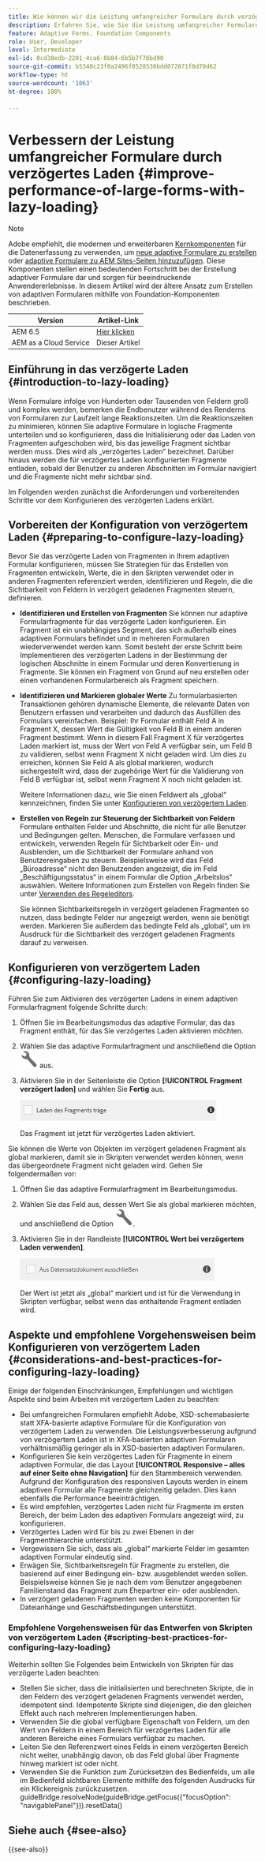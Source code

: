 ```yaml
---
title: Wie können wir die Leistung umfangreicher Formulare durch verzögertes Laden verbessern?
description: Erfahren Sie, wie Sie die Leistung umfangreicher Formulare durch verzögertes Laden verbessern können. Verzögertes Laden (Lazy Loading) verbessert die Performance von umfangreichen und komplexen adaptiven Formularen erheblich, indem Formularfragmente erst dann initialisiert und geladen werden, wenn sie sichtbar werden.
feature: Adaptive Forms, Foundation Components
role: User, Developer
level: Intermediate
exl-id: 0cd38edb-2201-4ca6-8b84-6b5b7f76bd90
source-git-commit: b5340c23f0a2496f0528530bdd072871f0d70d62
workflow-type: ht
source-wordcount: '1063'
ht-degree: 100%

---
```


# Verbessern der Leistung umfangreicher Formulare durch verzögertes Laden {#improve-performance-of-large-forms-with-lazy-loading}

>[!NOTE]
>
> Adobe empfiehlt, die modernen und erweiterbaren [Kernkomponenten](https://experienceleague.adobe.com/docs/experience-manager-core-components/using/adaptive-forms/introduction.html?lang=de) für die Datenerfassung zu verwenden, um [neue adaptive Formulare zu erstellen](/help/forms/creating-adaptive-form-core-components.md) oder [adaptive Formulare zu AEM Sites-Seiten hinzuzufügen](/help/forms/create-or-add-an-adaptive-form-to-aem-sites-page.md). Diese Komponenten stellen einen bedeutenden Fortschritt bei der Erstellung adaptiver Formulare dar und sorgen für beeindruckende Anwendererlebnisse. In diesem Artikel wird der ältere Ansatz zum Erstellen von adaptiven Formularen mithilfe von Foundation-Komponenten beschrieben.

| Version | Artikel-Link |
| -------- | ---------------------------- |
| AEM 6.5 | [Hier klicken](https://experienceleague.adobe.com/docs/experience-manager-65/forms/adaptive-forms-advanced-authoring/lazy-loading-adaptive-forms.html?lang=de) |
| AEM as a Cloud Service | Dieser Artikel |


## Einführung in das verzögerte Laden {#introduction-to-lazy-loading}

Wenn Formulare infolge von Hunderten oder Tausenden von Feldern groß und komplex werden, bemerken die Endbenutzer während des Renderns von Formularen zur Laufzeit lange Reaktionszeiten. Um die Reaktionszeiten zu minimieren, können Sie adaptive Formulare in logische Fragmente unterteilen und so konfigurieren, dass die Initialisierung oder das Laden von Fragmenten aufgeschoben wird, bis das jeweilige Fragment sichtbar werden muss. Dies wird als „verzögertes Laden“ bezeichnet. Darüber hinaus werden die für verzögertes Laden konfigurierten Fragmente entladen, sobald der Benutzer zu anderen Abschnitten im Formular navigiert und die Fragmente nicht mehr sichtbar sind.

Im Folgenden werden zunächst die Anforderungen und vorbereitenden Schritte vor dem Konfigurieren des verzögerten Ladens erklärt.

## Vorbereiten der Konfiguration von verzögertem Laden {#preparing-to-configure-lazy-loading}

Bevor Sie das verzögerte Laden von Fragmenten in Ihrem adaptiven Formular konfigurieren, müssen Sie Strategien für das Erstellen von Fragmenten entwickeln, Werte, die in den Skripten verwendet oder in anderen Fragmenten referenziert werden, identifizieren und Regeln, die die Sichtbarkeit von Feldern in verzögert geladenen Fragmenten steuern, definieren.

* **Identifizieren und Erstellen von Fragmenten**
Sie können nur adaptive Formularfragmente für das verzögerte Laden konfigurieren. Ein Fragment ist ein unabhängiges Segment, das sich außerhalb eines adaptiven Formulars befindet und in mehreren Formularen wiederverwendet werden kann. Somit besteht der erste Schritt beim Implementieren des verzögerten Ladens in der Bestimmung der logischen Abschnitte in einem Formular und deren Konvertierung in Fragmente. Sie können ein Fragment von Grund auf neu erstellen oder einen vorhandenen Formularbereich als Fragment speichern.

  <!--For more information about creating fragments, see [Adaptive Form Fragments](adaptive-form-fragments.md).-->

* **Identifizieren und Markieren globaler Werte**
Zu formularbasierten Transaktionen gehören dynamische Elemente, die relevante Daten von Benutzern erfassen und verarbeiten und dadurch das Ausfüllen des Formulars vereinfachen. Beispiel: Ihr Formular enthält Feld A in Fragment X, dessen Wert die Gültigkeit von Feld B in einem anderen Fragment bestimmt. Wenn in diesem Fall Fragment X für verzögertes Laden markiert ist, muss der Wert von Feld A verfügbar sein, um Feld B zu validieren, selbst wenn Fragment X nicht geladen wird. Um dies zu erreichen, können Sie Feld A als global markieren, wodurch sichergestellt wird, dass der zugehörige Wert für die Validierung von Feld B verfügbar ist, selbst wenn Fragment X noch nicht geladen ist.

  Weitere Informationen dazu, wie Sie einen Feldwert als „global“ kennzeichnen, finden Sie unter [Konfigurieren von verzögertem Laden](lazy-loading-adaptive-forms.md#p-configuring-lazy-loading-p).

* **Erstellen von Regeln zur Steuerung der Sichtbarkeit von Feldern**
Formulare enthalten Felder und Abschnitte, die nicht für alle Benutzer und Bedingungen gelten. Menschen, die Formulare verfassen und entwickeln, verwenden Regeln für Sichtbarkeit oder Ein- und Ausblenden, um die Sichtbarkeit der Formulare anhand von Benutzereingaben zu steuern. Beispielsweise wird das Feld „Büroadresse“ nicht den Benutzenden angezeigt, die im Feld „Beschäftigungsstatus“ in einem Formular die Option „Arbeitslos“ auswählen. Weitere Informationen zum Erstellen von Regeln finden Sie unter [Verwenden des Regeleditors](rule-editor.md).

  Sie können Sichtbarkeitsregeln in verzögert geladenen Fragmenten so nutzen, dass bedingte Felder nur angezeigt werden, wenn sie benötigt werden. Markieren Sie außerdem das bedingte Feld als „global“, um im Ausdruck für die Sichtbarkeit des verzögert geladenen Fragments darauf zu verweisen.

## Konfigurieren von verzögertem Laden {#configuring-lazy-loading}

Führen Sie zum Aktivieren des verzögerten Ladens in einem adaptiven Formularfragment folgende Schritte durch:

1. Öffnen Sie im Bearbeitungsmodus das adaptive Formular, das das Fragment enthält, für das Sie verzögertes Laden aktivieren möchten.
1. Wählen Sie das adaptive Formularfragment und anschließend die Option ![Konfigurieren](assets/configure-icon.svg) aus.
1. Aktivieren Sie in der Seitenleiste die Option **[!UICONTROL Fragment verzögert laden]** und wählen Sie **Fertig** aus.

   ![Verzögertes Laden für das adaptive Formularfragment aktivieren](assets/lazy-loading-fragment.png)

   Das Fragment ist jetzt für verzögertes Laden aktiviert.

Sie können die Werte von Objekten im verzögert geladenen Fragment als global markieren, damit sie in Skripten verwendet werden können, wenn das übergeordnete Fragment nicht geladen wird. Gehen Sie folgendermaßen vor:

1. Öffnen Sie das adaptive Formularfragment im Bearbeitungsmodus.
1. Wählen Sie das Feld aus, dessen Wert Sie als global markieren möchten, und anschließend die Option ![Konfigurieren](assets/configure-icon.svg).
1. Aktivieren Sie in der Randleiste **[!UICONTROL Wert bei verzögertem Laden verwenden]**.

   ![Feld „Verzögertes Laden“ in der Randleiste](assets/enable-lazy-loading.png)

   Der Wert ist jetzt als „global“ markiert und ist für die Verwendung in Skripten verfügbar, selbst wenn das enthaltende Fragment entladen wird.

## Aspekte und empfohlene Vorgehensweisen beim Konfigurieren von verzögertem Laden {#considerations-and-best-practices-for-configuring-lazy-loading}

Einige der folgenden Einschränkungen, Empfehlungen und wichtigen Aspekte sind beim Arbeiten mit verzögertem Laden zu beachten:

* Bei umfangreichen Formularen empfiehlt Adobe, XSD-schemabasierte statt XFA-basierte adaptive Formulare für die Konfiguration von verzögertem Laden zu verwenden. Die Leistungsverbesserung aufgrund von verzögertem Laden ist in XFA-basierten adaptiven Formularen verhältnismäßig geringer als in XSD-basierten adaptiven Formularen.
* Konfigurieren Sie kein verzögertes Laden für Fragmente in einem adaptiven Formular, die das Layout **[!UICONTROL Responsive – alles auf einer Seite ohne Navigation]** für den Stammbereich verwenden. Aufgrund der Konfiguration des responsiven Layouts werden in einem adaptiven Formular alle Fragmente gleichzeitig geladen. Dies kann ebenfalls die Performance beeinträchtigen.
* Es wird empfohlen, verzögertes Laden nicht für Fragmente im ersten Bereich, der beim Laden des adaptiven Formulars angezeigt wird, zu konfigurieren.
* Verzögertes Laden wird für bis zu zwei Ebenen in der Fragmenthierarchie unterstützt.
* Vergewissern Sie sich, dass als „global“ markierte Felder im gesamten adaptiven Formular eindeutig sind.
* Erwägen Sie, Sichtbarkeitsregeln für Fragmente zu erstellen, die basierend auf einer Bedingung ein- bzw. ausgeblendet werden sollen. Beispielsweise können Sie je nach dem vom Benutzer angegebenen Familienstand das Fragment zum Ehepartner ein- oder ausblenden.
* In verzögert geladenen Fragmenten werden keine Komponenten für Dateianhänge und Geschäftsbedingungen unterstützt.

### Empfohlene Vorgehensweisen für das Entwerfen von Skripten von verzögertem Laden {#scripting-best-practices-for-configuring-lazy-loading}

Weiterhin sollten Sie Folgendes beim Entwickeln von Skripten für das verzögerte Laden beachten:

* Stellen Sie sicher, dass die initialisierten und berechneten Skripte, die in den Feldern des verzögert geladenen Fragments verwendet werden, idempotent sind. Idempotente Skripte sind diejenigen, die den gleichen Effekt auch nach mehreren Implementierungen haben.
* Verwenden Sie die global verfügbare Eigenschaft von Feldern, um den Wert von Feldern in einem Bereich für verzögertes Laden für alle anderen Bereiche eines Formulars verfügbar zu machen.
* Leiten Sie den Referenzwert eines Felds in einem verzögerten Bereich nicht weiter, unabhängig davon, ob das Feld global über Fragmente hinweg markiert ist oder nicht.
* Verwenden Sie die Funktion zum Zurücksetzen des Bedienfelds, um alle im Bedienfeld sichtbaren Elemente mithilfe des folgenden Ausdrucks für ein Klickereignis zurückzusetzen.\
  guideBridge.resolveNode(guideBridge.getFocus({&quot;focusOption&quot;: &quot;navigablePanel&quot;})).resetData()


## Siehe auch {#see-also}

{{see-also}}
